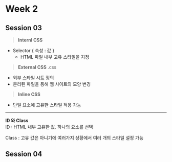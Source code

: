 # Week 2 

## Session 03 
> **Internl CSS** 
- Selector { 속성 : 값 }
    - HTML 파일 내부 고유 스타일을 지정 

> **External CSS** 
.css
- 외부 스타일 시트 정의 
- 분리된 파일을 통해 웹 사이트의 모양 변경 

> **Inline CSS** 
- 단일 요소에 고유한 스타일 적용 가능 

---

**ID 와 Class**     
ID : HTML 내부 고유한 값. 하나의 요소를 선택    

Class : 고유 값은 아니기에 여러가지 상황에서 여러 개의 스타일 설정 가능 


## Session 04  